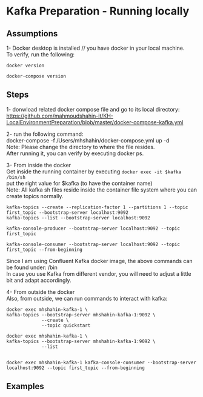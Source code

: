 # Kafka Preparation - Running locally




## Assumptions 
1- Docker desktop is installed // you have docker in your local machine.  
To verify, run the following:  
```
docker version  

docker-compose version   
```




## Steps
1- donwload related docker compose file and go to its local directory:  
https://github.com/mahmoudshahin-it/KH-LocalEnvironmentPreparation/blob/master/docker-compose-kafka.yml  

2- run the following command:  
docker-compose -f /Users/mhshahin/docker-compose.yml up -d  
Note: Please change the directory to where the file resides.  
After running it, you can verify by executing docker ps.  

3- From inside the docker  
Get inside the running container by executing ```docker exec -it $kafka /bin/sh  ```  
put the right value for $kafka (to have the container name)  
Note: All kafka sh files reside inside the container file system where you can create topics normally.  

```kafka-topics --create --replication-factor 1 --partitions 1 --topic first_topic --bootstrap-server localhost:9092  ```  
```kafka-topics --list --bootstrap-server localhost:9092  ```  

``` kafka-console-producer --bootstrap-server localhost:9092 --topic first_topic ```

``` kafka-console-consumer --bootstrap-server localhost:9092 --topic first_topic --from-beginning ```

Since I am using Confluent Kafka docker image, the above commands can be found under: /bin  
In case you use Kafka from different vendor, you will need to adjust a little bit and adapt accordingly.

4- From outside the docker  
Also, from outside, we can run commands to interact with kafka:  

```
docker exec mhshahin-kafka-1 \
kafka-topics --bootstrap-server mhshahin-kafka-1:9092 \
             --create \
             --topic quickstart  
```             
             
```
docker exec mhshahin-kafka-1 \
kafka-topics --bootstrap-server mhshahin-kafka-1:9092 \
             --list  
             
 ```
 
 ```
 docker exec mhshahin-kafka-1 kafka-console-consumer --bootstrap-server localhost:9092 --topic first_topic --from-beginning
 
 ```

## Examples 
